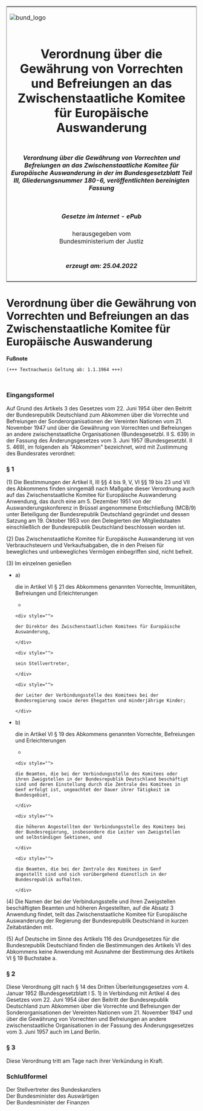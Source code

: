 <span id="DECKBLATT.html"></span>

<table border="0" frame="border" width="100%">

<tr valign="top">

<td align="left">

![bund\_logo](BfJ_2021_Web_de_de.gif)

</td>

<td align="right">

 

</td>

</tr>

<tr align="center" valign="middle">

<td colspan="2">

# Verordnung über die Gewährung von Vorrechten und Befreiungen an das Zwischenstaatliche Komitee für Europäische Auswanderung

</td>

</tr>

<tr align="center" valign="middle">

<td colspan="2">

##### Verordnung über die Gewährung von Vorrechten und Befreiungen an das Zwischenstaatliche Komitee für Europäische Auswanderung in der im Bundesgesetzblatt Teil III, Gliederungsnummer 180-6, veröffentlichten bereinigten Fassung

</td>

</tr>

<tr align="center" valign="middle">

<td colspan="2">

  
  

##### Gesetze im Internet - ePub  
  
herausgegeben vom  
Bundesministerium der Justiz

</td>

</tr>

<tr align="center" valign="bottom">

<td colspan="2">

  
  

##### erzeugt am: 25.04.2022

</td>

</tr>

</table>

<span id="BJNR200130962.html"></span>

# Verordnung über die Gewährung von Vorrechten und Befreiungen an das Zwischenstaatliche Komitee für Europäische Auswanderung

<div>

  
**Fußnote**

<div class="jnhtml">

<div>

<div class="jurAbsatz">

  

``` 
(+++ Textnachweis Geltung ab: 1.1.1964 +++)

 
```

</div>

</div>

</div>

</div>

<span id="BJNR200130962BJNE000100314.html"></span>

### Eingangsformel  

<div>

<div class="jnhtml">

<div>

<div class="jurAbsatz">

Auf Grund des Artikels 3 des Gesetzes vom 22. Juni 1954 über den
Beitritt der Bundesrepublik Deutschland zum Abkommen über die Vorrechte
und Befreiungen der Sonderorganisationen der Vereinten Nationen vom 21.
November 1947 und über die Gewährung von Vorrechten und Befreiungen an
andere zwischenstaatliche Organisationen (Bundesgesetzbl. II S. 639) in
der Fassung des Änderungsgesetzes vom 3. Juni 1957 (Bundesgesetzbl. II
S. 469), im folgenden als "Abkommen" bezeichnet, wird mit Zustimmung des
Bundesrates verordnet:

</div>

</div>

</div>

</div>

<span id="BJNR200130962BJNE000200314.html"></span>

### § 1  

<div>

<div class="jnhtml">

<div>

<div class="jurAbsatz">

(1) Die Bestimmungen der Artikel II, III §§ 4 bis 9, V, VI §§ 19 bis 23
und VII des Abkommens finden sinngemäß nach Maßgabe dieser Verordnung
auch auf das Zwischenstaatliche Komitee für Europäische Auswanderung
Anwendung, das durch eine am 5. Dezember 1951 von der
Auswanderungskonferenz in Brüssel angenommene Entschließung (MCB/9)
unter Beteiligung der Bundesrepublik Deutschland gegründet und dessen
Satzung am 19. Oktober 1953 von den Delegierten der Mitgliedstaaten
einschließlich der Bundesrepublik Deutschland beschlossen worden ist.

</div>

<div class="jurAbsatz">

(2) Das Zwischenstaatliche Komitee für Europäische Auswanderung ist von
Verbrauchsteuern und Verkaufsabgaben, die in den Preisen für bewegliches
und unbewegliches Vermögen einbegriffen sind, nicht befreit.

</div>

<div class="jurAbsatz">

(3) Im einzelnen genießen

  - a)
    
    <div style="">
    
    die in Artikel VI § 21 des Abkommens genannten Vorrechte,
    Immunitäten, Befreiungen und Erleichterungen
    
      - 
        
        <div style="">
        
        der Direktor des Zwischenstaatlichen Komitees für Europäische
        Auswanderung,
        
        </div>
        
        <div style="">
        
        sein Stellvertreter,
        
        </div>
        
        <div style="">
        
        der Leiter der Verbindungsstelle des Komitees bei der
        Bundesregierung sowie deren Ehegatten und minderjährige Kinder;
        
        </div>
    
    </div>

  - b)
    
    <div style="">
    
    die in Artikel VI § 19 des Abkommens genannten Vorrechte,
    Befreiungen und Erleichterungen
    
      - 
        
        <div style="">
        
        die Beamten, die bei der Verbindungsstelle des Komitees oder
        ihren Zweigstellen in der Bundesrepublik Deutschland beschäftigt
        sind und deren Einstellung durch die Zentrale des Komitees in
        Genf erfolgt ist, ungeachtet der Dauer ihrer Tätigkeit im
        Bundesgebiet,
        
        </div>
        
        <div style="">
        
        die höheren Angestellten der Verbindungsstelle des Komitees bei
        der Bundesregierung, insbesondere die Leiter von Zweigstellen
        und selbständigen Sektionen, und
        
        </div>
        
        <div style="">
        
        die Beamten, die bei der Zentrale des Komitees in Genf
        angestellt sind und sich vorübergehend dienstlich in der
        Bundesrepublik aufhalten.
        
        </div>
    
    </div>

</div>

<div class="jurAbsatz">

(4) Die Namen der bei der Verbindungsstelle und ihren Zweigstellen
beschäftigten Beamten und höheren Angestellten, auf die Absatz 3
Anwendung findet, teilt das Zwischenstaatliche Komitee für Europäische
Auswanderung der Regierung der Bundesrepublik Deutschland in kurzen
Zeitabständen mit.

</div>

<div class="jurAbsatz">

(5) Auf Deutsche im Sinne des Artikels 116 des Grundgesetzes für die
Bundesrepublik Deutschland finden die Bestimmungen des Artikels VI des
Abkommens keine Anwendung mit Ausnahme der Bestimmung des Artikels VI §
19 Buchstabe a.

</div>

</div>

</div>

</div>

<span id="BJNR200130962BJNE000300314.html"></span>

### § 2  

<div>

<div class="jnhtml">

<div>

<div class="jurAbsatz">

Diese Verordnung gilt nach § 14 des Dritten Überleitungsgesetzes vom 4.
Januar 1952 (Bundesgesetzblatt I S. 1) in Verbindung mit Artikel 4 des
Gesetzes vom 22. Juni 1954 über den Beitritt der Bundesrepublik
Deutschland zum Abkommen über die Vorrechte und Befreiungen der
Sonderorganisationen der Vereinten Nationen vom 21. November 1947 und
über die Gewährung von Vorrechten und Befreiungen an andere
zwischenstaatliche Organisationen in der Fassung des Änderungsgesetzes
vom 3. Juni 1957 auch im Land Berlin.

</div>

</div>

</div>

</div>

<span id="BJNR200130962BJNE000400314.html"></span>

### § 3  

<div>

<div class="jnhtml">

<div>

<div class="jurAbsatz">

Diese Verordnung tritt am Tage nach ihrer Verkündung in Kraft.

</div>

</div>

</div>

</div>

<span id="BJNR200130962BJNE000500314.html"></span>

### Schlußformel  

<div>

<div class="jnhtml">

<div>

<div class="jurAbsatz">

<span class="SP">Der Stellvertreter des Bundeskanzlers</span>  
<span class="SP">Der Bundesminister des Auswärtigen</span>  
<span class="SP">Der Bundesminister der Finanzen</span>

</div>

</div>

</div>

</div>
